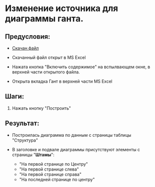 # Изменение источника для диаграммы ганта.

## Предусловия:

- [Скачан файл](https://disk.yandex.ru/d/IXRviK5MR12Kuw)

- Скачанный файл открыт в MS Excel

- Нажата кнопка "Включить содержимое" на вспылвающем окне, в верхней части открытого файла.

- Открыта вкладка Гант в верхней части MS Excel

## Шаги:

1. Нажать кнопку "Построить"

## Результат:

- Построилась диаграмма по данным с страницы таблицы "Структура"

- В заголовке и подвале диаграммы присутствуют элементы с страницы "**Штамы**":
  
  - "На первой странице по Центру"
  - "На первой странице слева"
  - "На первой странице справа"
  - "На последней странице по центру"
